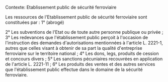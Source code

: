Contexte: Etablissement public de sécurité ferroviaire

Les ressources de l'Etablissement public de sécurité ferroviaire sont constituées par : 1° (abrogé)

2° Les subventions de l'Etat ou de toute autre personne publique ou privée ; 3° Les redevances que l'établissement public perçoit à l'occasion de l'instruction des demandes d'autorisations mentionnées à l'article L. 2221-1, autres que celles visant à obtenir de sa part la qualité d'entreprise ferroviaire sur le territoire national ; 4° Les dons, legs, produits de cession et concours divers ; 5° Les sanctions pécuniaires recouvrées en application de l'article L. 2221-11 ; 6° Les produits des ventes et des autres services que l'établissement public effectue dans le domaine de la sécurité ferroviaire.